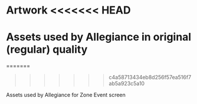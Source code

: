 Artwork
<<<<<<< HEAD
==================

Assets used by Allegiance in original (regular) quality
=======
=======
>>>>>>> c4a58713434eb8d256f57ea516f7ab5a923c5a10

Assets used by Allegiance for Zone Event screen
